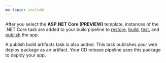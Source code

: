 ```yaml
---
ms.topic: include
---
```


After you select the **ASP.NET Core (PREVIEW)** template, instances of the .NET Core task are added to your build pipeline to [restore](https://docs.microsoft.com/en-us/dotnet/articles/core/tools/dotnet-restore), [build](https://docs.microsoft.com/en-us/dotnet/articles/core/tools/dotnet-build), [test](https://docs.microsoft.com/en-us/dotnet/articles/core/tools/dotnet-test), and [publish](https://docs.microsoft.com/en-us/dotnet/articles/core/tools/dotnet-publish) the app.

 A publish build artifacts task is also added. This task publishes your web deploy package as an artifact. Your CD release pipeline uses this package to deploy your app.
